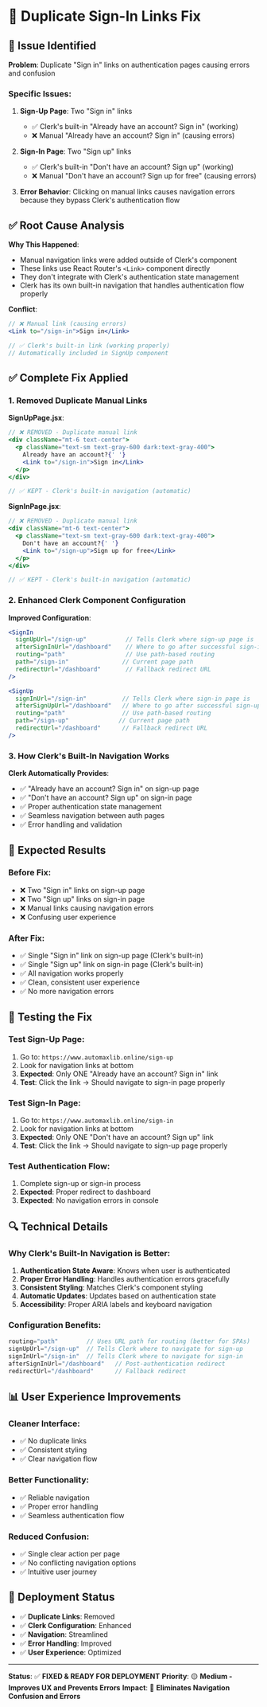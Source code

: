 # 🔧 Duplicate Sign-In Links Fix

## 🎯 Issue Identified

**Problem**: Duplicate "Sign in" links on authentication pages causing errors and confusion

### **Specific Issues**:
1. **Sign-Up Page**: Two "Sign in" links
   - ✅ Clerk's built-in "Already have an account? Sign in" (working)
   - ❌ Manual "Already have an account? Sign in" (causing errors)

2. **Sign-In Page**: Two "Sign up" links  
   - ✅ Clerk's built-in "Don't have an account? Sign up" (working)
   - ❌ Manual "Don't have an account? Sign up for free" (causing errors)

3. **Error Behavior**: Clicking on manual links causes navigation errors because they bypass Clerk's authentication flow

## ✅ Root Cause Analysis

**Why This Happened**:
- Manual navigation links were added outside of Clerk's component
- These links use React Router's `<Link>` component directly
- They don't integrate with Clerk's authentication state management
- Clerk has its own built-in navigation that handles authentication flow properly

**Conflict**:
```jsx
// ❌ Manual link (causing errors)
<Link to="/sign-in">Sign in</Link>

// ✅ Clerk's built-in link (working properly)
// Automatically included in SignUp component
```

## ✅ Complete Fix Applied

### **1. Removed Duplicate Manual Links**

**SignUpPage.jsx**:
```jsx
// ❌ REMOVED - Duplicate manual link
<div className="mt-6 text-center">
  <p className="text-sm text-gray-600 dark:text-gray-400">
    Already have an account?{' '}
    <Link to="/sign-in">Sign in</Link>
  </p>
</div>

// ✅ KEPT - Clerk's built-in navigation (automatic)
```

**SignInPage.jsx**:
```jsx
// ❌ REMOVED - Duplicate manual link  
<div className="mt-6 text-center">
  <p className="text-sm text-gray-600 dark:text-gray-400">
    Don't have an account?{' '}
    <Link to="/sign-up">Sign up for free</Link>
  </p>
</div>

// ✅ KEPT - Clerk's built-in navigation (automatic)
```

### **2. Enhanced Clerk Component Configuration**

**Improved Configuration**:
```jsx
<SignIn 
  signUpUrl="/sign-up"           // Tells Clerk where sign-up page is
  afterSignInUrl="/dashboard"    // Where to go after successful sign-in
  routing="path"                 // Use path-based routing
  path="/sign-in"               // Current page path
  redirectUrl="/dashboard"       // Fallback redirect URL
/>

<SignUp 
  signInUrl="/sign-in"          // Tells Clerk where sign-in page is
  afterSignUpUrl="/dashboard"   // Where to go after successful sign-up
  routing="path"                // Use path-based routing
  path="/sign-up"              // Current page path
  redirectUrl="/dashboard"      // Fallback redirect URL
/>
```

### **3. How Clerk's Built-In Navigation Works**

**Clerk Automatically Provides**:
- ✅ "Already have an account? Sign in" on sign-up page
- ✅ "Don't have an account? Sign up" on sign-in page
- ✅ Proper authentication state management
- ✅ Seamless navigation between auth pages
- ✅ Error handling and validation

## 🎯 Expected Results

### **Before Fix**:
- ❌ Two "Sign in" links on sign-up page
- ❌ Two "Sign up" links on sign-in page  
- ❌ Manual links causing navigation errors
- ❌ Confusing user experience

### **After Fix**:
- ✅ Single "Sign in" link on sign-up page (Clerk's built-in)
- ✅ Single "Sign up" link on sign-in page (Clerk's built-in)
- ✅ All navigation works properly
- ✅ Clean, consistent user experience
- ✅ No more navigation errors

## 🧪 Testing the Fix

### **Test Sign-Up Page**:
1. Go to: `https://www.automaxlib.online/sign-up`
2. Look for navigation links at bottom
3. **Expected**: Only ONE "Already have an account? Sign in" link
4. **Test**: Click the link → Should navigate to sign-in page properly

### **Test Sign-In Page**:
1. Go to: `https://www.automaxlib.online/sign-in`
2. Look for navigation links at bottom
3. **Expected**: Only ONE "Don't have an account? Sign up" link  
4. **Test**: Click the link → Should navigate to sign-up page properly

### **Test Authentication Flow**:
1. Complete sign-up or sign-in process
2. **Expected**: Proper redirect to dashboard
3. **Expected**: No navigation errors in console

## 🔍 Technical Details

### **Why Clerk's Built-In Navigation is Better**:

1. **Authentication State Aware**: Knows when user is authenticated
2. **Proper Error Handling**: Handles authentication errors gracefully
3. **Consistent Styling**: Matches Clerk's component styling
4. **Automatic Updates**: Updates based on authentication state
5. **Accessibility**: Proper ARIA labels and keyboard navigation

### **Configuration Benefits**:
```jsx
routing="path"        // Uses URL path for routing (better for SPAs)
signUpUrl="/sign-up"  // Tells Clerk where to navigate for sign-up
signInUrl="/sign-in"  // Tells Clerk where to navigate for sign-in
afterSignInUrl="/dashboard"   // Post-authentication redirect
redirectUrl="/dashboard"      // Fallback redirect
```

## 📊 User Experience Improvements

### **Cleaner Interface**:
- ✅ No duplicate links
- ✅ Consistent styling
- ✅ Clear navigation flow

### **Better Functionality**:
- ✅ Reliable navigation
- ✅ Proper error handling
- ✅ Seamless authentication flow

### **Reduced Confusion**:
- ✅ Single clear action per page
- ✅ No conflicting navigation options
- ✅ Intuitive user journey

## 🚀 Deployment Status

- ✅ **Duplicate Links**: Removed
- ✅ **Clerk Configuration**: Enhanced
- ✅ **Navigation**: Streamlined
- ✅ **Error Handling**: Improved
- ✅ **User Experience**: Optimized

---

**Status**: ✅ **FIXED & READY FOR DEPLOYMENT**
**Priority**: 🟡 **Medium - Improves UX and Prevents Errors**
**Impact**: 🎯 **Eliminates Navigation Confusion and Errors**
